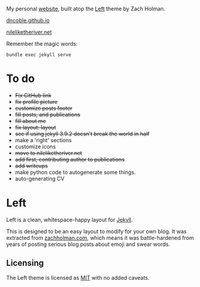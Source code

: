 My personal [website](nileliketheriver.net), built atop the [Left](https://github.com/holman/left) theme by Zach Holman.

[dncoble.github.io](dncoble.github.io)

[nileliketheriver.net](https://www.nileliketheriver.net)

Remember the magic words:

`bundle exec jekyll serve`
# To do

 * ~~Fix GitHub link~~
 * ~~fix profile picture~~
 * ~~customize posts footer~~
 * ~~fill posts, and publications~~
 * ~~fill about me~~
 * ~~fix layout: layout~~
 * ~~see if using jekyll 3.9.2 doesn't break the world in half~~
 * make a 'right' sections
 * customize icons
 * ~~move to nileliketheriver.net~~
 * ~~add first, contributing author to publications~~
 * ~~add writeups~~
 * make python code to autogenerate some things.
 * auto-generating CV

# Left

Left is a clean, whitespace-happy layout for [Jekyll](https://github.com/mojombo/jekyll).

This is designed to be an easy layout to modify for your own blog. It was
extracted from [zachholman.com](http://zachholman.com/), which means it was
battle-hardened from years of posting serious blog posts about emoji and swear
words.

## Licensing

The Left theme is licensed as [MIT](https://github.com/holman/left/blob/gh-pages/LICENSE) with no
added caveats.

